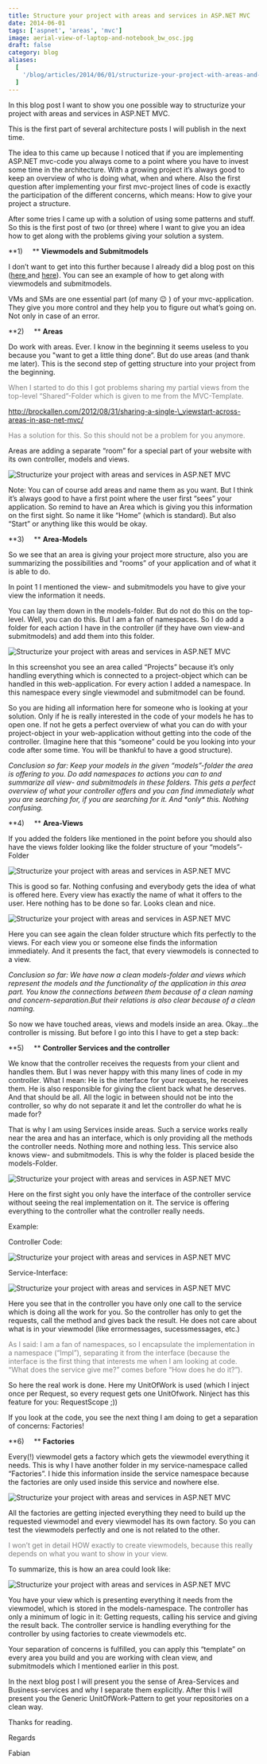 ```yaml
---
title: Structure your project with areas and services in ASP.NET MVC
date: 2014-06-01
tags: ['aspnet', 'areas', 'mvc']
image: aerial-view-of-laptop-and-notebook_bw_osc.jpg
draft: false
category: blog
aliases:
  [
    '/blog/articles/2014/06/01/structurize-your-project-with-areas-and-services-in-asp-net-mvc/',
  ]
---
```


In this blog post I want to show you one possible way to structurize your project with areas and services in ASP.NET MVC.

This is the first part of several architecture posts I will publish in the next time.

The idea to this came up because I noticed that if you are implementing ASP.NET mvc-code you always come to a point where you have to invest some time in the architecture. With a growing project it’s always good to keep an overview of who is doing what, when and where. Also the first question after implementing your first mvc-project lines of code is exactly the participation of the different concerns, which means: How to give your project a structure.

After some tries I came up with a solution of using some patterns and stuff. So this is the first post of two (or three) where I want to give you an idea how to get along with the problems giving your solution a system.

**1)     ** **Viewmodels and Submitmodels**

I don’t want to get into this further because I already did a blog post on this (<a href="http://blog.noser.com/why-and-how-to-avoid-viewbag-and-viewdata-in-asp-net-mvc/" target="_blank">here </a>and <a href="http://blog.noser.com/what-are-submitmodels-and-how-to-use-them/" target="_blank">here</a>). You can see an example of how to get along with viewmodels and submitmodels.

VMs and SMs are one essential part (of many 😉 ) of your mvc-application. They give you more control and they help you to figure out what’s going on. Not only in case of an error.

**2)     ** **Areas**

Do work with areas. Ever. I know in the beginning it seems useless to you because you "want to get a little thing done”. But do use areas (and thank me later). This is the second step of getting structure into your project from the beginning.

<span style="color: #808080;">When I started to do this I got problems sharing my partial views from the top-level “Shared”-Folder which is given to me from the MVC-Template.</span>

<span style="color: #808080;"><a href="http://brockallen.com/2012/08/31/sharing-a-single-_viewstart-across-areas-in-asp-net-mvc/"><span style="color: #808080;">http://brockallen.com/2012/08/31/sharing-a-single-\_viewstart-across-areas-in-asp-net-mvc/</span></a></span>

<span style="color: #808080;">Has a solution for this. So this should not be a problem for you anymore.</span>

Areas are adding a separate “room” for a special part of your website with its own controller, models and views.

![Structurize your project with areas and services in ASP.NET MVC](https://cdn.offering.solutions/img/articles/2014-06-01/518fb795-0f60-47a8-8312-5edebe28335b.png)

Note: You can of course add areas and name them as you want. But I think it’s always good to have a first point where the user first “sees” your application. So remind to have an Area which is giving you this information on the first sight. So name it like “Home” (which is standard). But also “Start” or anything like this would be okay.

**3)     ** **Area-Models**

So we see that an area is giving your project more structure, also you are summarizing the possibilities and “rooms” of your application and of what it is able to do.

In point 1 I mentioned the view- and submitmodels you have to give your view the information it needs.

You can lay them down in the models-folder. But do not do this on the top-level. Well, you can do this. But I am a fan of namespaces. So I do add a folder for each action I have in the controller (if they have own view-and submitmodels) and add them into this folder.

![Structurize your project with areas and services in ASP.NET MVC](https://cdn.offering.solutions/img/articles/2014-06-01/357eb813-fd76-41dd-b9c6-8bfeaa25ccae.png)

In this screenshot you see an area called “Projects” because it’s only handling everything which is connected to a project-object which can be handled in this web-application. For every action I added a namespace. In this namespace every single viewmodel and submitmodel can be found.

So you are hiding all information here for someone who is looking at your solution. Only if he is really interested in the code of your models he has to open one. If not he gets a perfect overview of what you can do with your project-object in your web-application without getting into the code of the controller. (Imagine here that this “someone” could be you looking into your code after some time. You will be thankful to have a good structure).

_Conclusion so far: Keep your models in the given “models”-folder the area is offering to you. Do add namespaces to actions you can to and summarize all view- and submitmodels in these folders. This gets a perfect overview of what your controller offers and you can find immediately what you are searching for, if you are searching for it. And \*only\* this. Nothing confusing._

**4)     ** **Area-Views**

If you added the folders like mentioned in the point before you should also have the views folder looking like the folder structure of your “models”-Folder

![Structurize your project with areas and services in ASP.NET MVC](https://cdn.offering.solutions/img/articles/2014-06-01/35e36f7e-028e-49fd-845a-4ff70ac5147f.png)

This is good so far. Nothing confusing and everybody gets the idea of what is offered here. Every view has exactly the name of what it offers to the user. Here nothing has to be done so far. Looks clean and nice.

![Structurize your project with areas and services in ASP.NET MVC](https://cdn.offering.solutions/img/articles/2014-06-01/309ab2b9-f3df-4258-9557-b0ce87e33335.png)

Here you can see again the clean folder structure which fits perfectly to the views. For each view you or someone else finds the information immediately. And it presents the fact, that every viewmodels is connected to a view.

_Conclusion so far: We have now a clean models-folder and views which represent the models and the functionality of the application in this area part. You know the connections between them because of a clean naming and concern-separation.But their relations is also clear because of a clean naming._

So now we have touched areas, views and models inside an area. Okay…the controller is missing. But before I go into this I have to get a step back:

**5)     ** **Controller Services and the controller**

We know that the controller receives the requests from your client and handles them. But I was never happy with this many lines of code in my controller. What I mean: He is the interface for your requests, he receives them. He is also responsible for giving the client back what he deserves. And that should be all. All the logic in between should not be into the controller, so why do not separate it and let the controller do what he is made for?

That is why I am using Services inside areas. Such a service works really near the area and has an interface, which is only providing all the methods the controller needs. Nothing more and nothing less. This service also knows view- and submitmodels. This is why the folder is placed beside the models-Folder.

![Structurize your project with areas and services in ASP.NET MVC](https://cdn.offering.solutions/img/articles/2014-06-01/f68f4fa0-7922-4196-9d8f-e9d3105145a5.png)

Here on the first sight you only have the interface of the controller service without seeing the real implementation on it. The service is offering everything to the controller what the controller really needs.

Example:

Controller Code:

![Structurize your project with areas and services in ASP.NET MVC](https://cdn.offering.solutions/img/articles/2014-06-01/089027b4-b577-4ae8-853c-accc685f102d.png)

Service-Interface:

![Structurize your project with areas and services in ASP.NET MVC](https://cdn.offering.solutions/img/articles/2014-06-01/f83d4d16-84bc-48a4-8528-d597b7b0672a.png)

Here you see that in the controller you have only one call to the service which is doing all the work for you. So the controller has only to get the requests, call the method and gives back the result. He does not care about what is in your viewmodel (like errormessages, sucessmessages, etc.)

<span style="color: #808080;">As I said: I am a fan of namespaces, so I encapsulate the implementation in a namespace (“Impl”), separating it from the interface (because the interface is the first thing that interests me when I am looking at code. “What does the service give me?” comes before “How does he do it?”).</span>

So here the real work is done. Here my UnitOfWork is used (which I inject once per Request, so every request gets one UnitOfwork. Ninject has this feature for you: RequestScope ;))

If you look at the code, you see the next thing I am doing to get a separation of concerns: Factories!

**6)     ** **Factories**

Every(!) viewmodel gets a factory which gets the viewmodel everything it needs. This is why I have another folder in my service-namespace called “Factories”. I hide this information inside the service namespace because the factories are only used inside this service and nowhere else.

![Structurize your project with areas and services in ASP.NET MVC](https://cdn.offering.solutions/img/articles/2014-06-01/375c85e6-9c17-4768-ba88-28bb635cd7b5.png)

All the factories are getting injected everything they need to build up the requested viewmodel and every viewmodel has its own factory. So you can test the viewmodels perfectly and one is not related to the other.

<span style="color: #808080;">I won’t get in detail HOW exactly to create viewmodels, because this really depends on what you want to show in your view.</span>

To summarize, this is how an area could look like:

![Structurize your project with areas and services in ASP.NET MVC](https://cdn.offering.solutions/img/articles/2014-06-01/6fdc0f3b-9843-49f2-8060-dabef9f4e150.png)

You have your view which is presenting everything it needs from the viewmodel, which is stored in the models-namespace. The controller has only a minimum of logic in it: Getting requests, calling his service and giving the result back. The controller service is handling everything for the controller by using factories to create viewmodels etc.

Your separation of concerns is fulfilled, you can apply this “template” on every area you build and you are working with clean view, and submitmodels which I mentioned earlier in this post.

In the next blog post I will present you the sense of Area-Services and Business-services and why I separate them explicitly. After this I will present you the Generic UnitOfWork-Pattern to get your repositories on a clean way.

Thanks for reading.

Regards

Fabian
